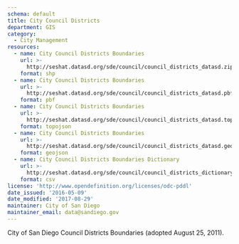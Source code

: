 ```yaml
---
schema: default
title: City Council Districts
department: GIS
category:
  - City Management
resources:
  - name: City Council Districts Boundaries
    url: >-
      http://seshat.datasd.org/sde/council/council_districts_datasd.zip
    format: shp
  - name: City Council Districts Boundaries
    url: >-
      http://seshat.datasd.org/sde/council/council_districts_datasd.pbf
    format: pbf
  - name: City Council Districts Boundaries
    url: >-
      http://seshat.datasd.org/sde/council/council_districts_datasd.topojson
    format: topojson
  - name: City Council Districts Boundaries
    url: >-
      http://seshat.datasd.org/sde/council/council_districts_datasd.geojson
    format: geojson
  - name: City Council Districts Boundaries Dictionary
    url: >-
      http://seshat.datasd.org/sde/council/council_districts_dictionary_datasd.csv
    format: csv
license: 'http://www.opendefinition.org/licenses/odc-pddl'
date_issued: '2016-05-09'
date_modified: '2017-08-29'
maintainer: City of San Diego
maintainer_email: data@sandiego.gov
---
```

City of San Diego Council Districts Boundaries (adopted August 25, 2011).
